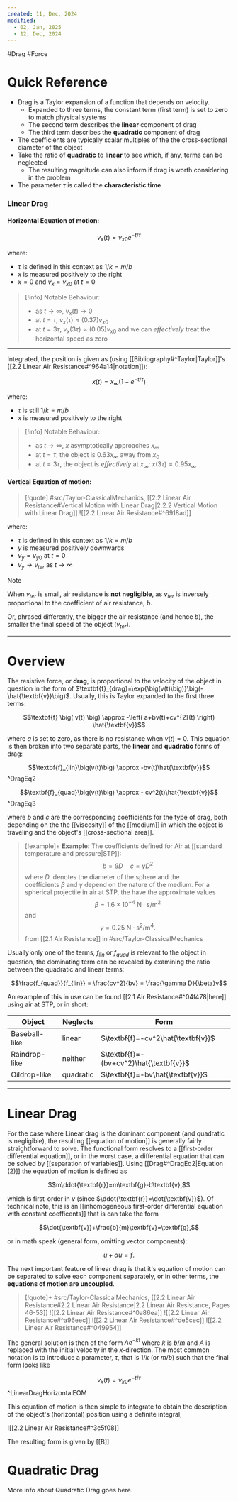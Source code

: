 ```yaml
---
created: 11, Dec, 2024
modified:
  - 02, Jan, 2025
  - 12, Dec, 2024
---
```


#Drag #Force 

# Quick Reference

- Drag is a Taylor expansion of a function that depends on velocity.
	- Expanded to three terms, the constant term (first term) is set to zero to match physical systems
	- The second term describes the **linear** component of drag
	- The third term describes the **quadratic** component of drag
- The coefficients are typically scalar multiples of the the cross-sectional diameter of the object
- Take the ratio of **quadratic** to **linear** to see which, if any, terms can be neglected
	- The resulting magnitude can also inform if drag is worth considering in the problem
- The parameter $\tau$ is called the **characteristic time**

### Linear Drag

#### Horizontal Equation of motion:

$$\begin{equation}\label{Drag, Horizontal EOM}v_x(t) = v_{x0} e^{-t/\tau}\end{equation}$$

where:
- $\tau$ is defined in this context as $1/k=m/b$
- $x$ is measured positively to the right
- $x=0$ and $v_x=v_{x0}$ at $t=0$

> [!info] Notable Behaviour:
> - as $t\rightarrow\infty$, $v_x(t)\rightarrow0$
> - at $t=\tau$, $v_x(\tau)\approx (0.37)v_{x0}$
> - at $t=3\tau$, $v_x(3\tau)\approx (0.05)v_{x0}$ and we can *effectively* treat the horizontal speed as zero

---

Integrated, the position is given as (using [[Bibliography#^Taylor|Taylor]]'s [[2.2 Linear Air Resistance#^964a14|notation]]):

$$x(t)=x_{\infty}\big(1-e^{-t/\tau}\big)$$

where:
- $\tau$ is still $1/k=m/b$
- $x$ is measured positively to the right

> [!info] Notable Behaviour:
> - as $t\rightarrow\infty$, $x$ asymptotically approaches $x_{\infty}$
> - at $t=\tau$, the object is $0.63x_{\infty}$ away from $x_0$
> - at $t=3\tau$, the object is *effectively* at $x_{\infty}$: $x(3\tau)=0.95x_{\infty}$


#### Vertical Equation of motion:

>[!quote] #src/Taylor-ClassicalMechanics, [[2.2 Linear Air Resistance#Vertical Motion with Linear Drag|2.2.2 Vertical Motion with Linear Drag]]
> ![[2.2 Linear Air Resistance#^6918ad]]

where:
- $\tau$ is defined in this context as $1/k=m/b$
- $y$ is measured positively downwards
- $v_y=v_{y0}$ at $t=0$
- $v_y\rightarrow v_{ter}$ as $t\rightarrow\infty$

>[!note]
>When $v_{ter}$ is small, air resistance is **not negligible**, as $v_{ter}$ is inversely proportional to the coefficient of air resistance, $b$.
>
>Or, phrased differently, the bigger the air resistance (and hence $b$), the smaller the final speed of the object ($v_{ter}$).

---

# Overview

The resistive force, or **drag**, is proportional to the velocity of the object in question in the form of $\textbf{f}_{drag}=\exp{\big(v(t)\big)}\big(-\hat{\textbf{v}}\big)$. Usually, this is Taylor expanded to the first three terms:

$$\textbf{f} \big( v(t) \big) \approx -\left( a+bv(t)+cv^{2}(t) \right) \hat{\textbf{v}}$$

where $a$ is set to zero, as there is no resistance when $v(t)=0$. This equation is then broken into two separate parts, the **linear** and **quadratic** forms of drag:

$$\textbf{f}_{lin}\big(v(t)\big) \approx -bv(t)\hat{\textbf{v}}$$^DragEq2

$$\textbf{f}_{quad}\big(v(t)\big) \approx - cv^2(t)\hat{\textbf{v}}$$^DragEq3



where $b$ and $c$ are the corresponding coefficients for the type of drag, both depending on the the [[viscosity]] of the [[medium]] in which the object is traveling and the object's [[cross-sectional area]].

>[!example]+ **Example:** The coefficients defined for Air at [[standard temperature and pressure|STP]]:
>$$b=\beta D \quad c = \gamma D^2$$
>where $D$  denotes the diameter of the sphere and the coefficients $\beta$ and $\gamma$ depend on the nature of the medium. For a spherical projectile in air at STP, the have the approximate values
>$$\beta = 1.6\times10^{-4}\text{ N}\cdot\text{s/m}^2$$
>and
>$$\gamma = 0.25 \text{ N}\cdot\text{s}^2/\text{m}^4.$$
> from [[2.1 Air Resistance]] in #src/Taylor-ClassicalMechanics

Usually only one of the terms, $f_{lin}$ or $f_{quad}$ is relevant to the object in question, the dominating term can be revealed by examining the ratio between the quadratic and linear terms:

$$\frac{f_{quad}}{f_{lin}} = \frac{cv^2}{bv} = \frac{\gamma D}{\beta}v$$

An example of this in use can be found [[2.1 Air Resistance#^04f478|here]] using air at STP, or in short:

| Object        | Neglects  | Form                                    |
| ------------- | --------- | --------------------------------------- |
| Baseball-like | linear    | $\textbf{f}=-cv^2\hat{\textbf{v}}$      |
| Raindrop-like | neither   | $\textbf{f}=-(bv+cv^2)\hat{\textbf{v}}$ |
| Oildrop-like  | quadratic | $\textbf{f}=-bv\hat{\textbf{v}}$        |

---

# Linear Drag

For the case where Linear drag is the dominant component (and quadratic is negligible), the resulting [[equation of motion]] is generally fairly straightforward to solve. The functional form resolves to a [[first-order differential equation]], or in the worst case, a differential equation that can be solved by [[separation of variables]]. Using [[Drag#^DragEq2|Equation (2)]] the equation of motion is defined as

$$m\ddot{\textbf{r}}=m\textbf{g}-b\textbf{v},$$

which is first-order in $v$ (since $\ddot{\textbf{r}}=\dot{\textbf{v}}$). Of technical note, this is an [[inhomogeneous first-order differential equation with constant coefficents]] that is can take the form

$$\dot{\textbf{v}}+\frac{b}{m}\textbf{v}=\textbf{g},$$

or in math speak (general form, omitting vector components):

$$\dot{u}+\alpha u = f.$$

The next important feature of linear drag is that it's equation of motion can be separated to solve each component separately, or in other terms, the **equations of motion are uncoupled**.

>[!quote]+ #src/Taylor-ClassicalMechanics, [[2.2 Linear Air Resistance#2.2 Linear Air Resistance|2.2 Linear Air Resistance, Pages 46-53]]
> ![[2.2 Linear Air Resistance#^0a86ea]]
> ![[2.2 Linear Air Resistance#^a96eec]]
> ![[2.2 Linear Air Resistance#^de5cec]]
> ![[2.2 Linear Air Resistance#^049954]]

The general solution is then of the form $Ae^{-kt}$ where $k$ is $b/m$ and $A$ is replaced with the initial velocity in the $x$-direction. The most common notation is to introduce a parameter, $\tau$, that is $1/k$ (or $m/b$) such that the final form looks like

$$v_x(t) = v_{x0}e^{-t/\tau}$$^LinearDragHorizontalEOM

This equation of motion is then simple to integrate to obtain the description of the object's (horizontal) position using a definite integral,

![[2.2 Linear Air Resistance#^3c5f08]]

The resulting form is given by [[B]]

# Quadratic Drag

More info about Quadratic Drag goes here.

